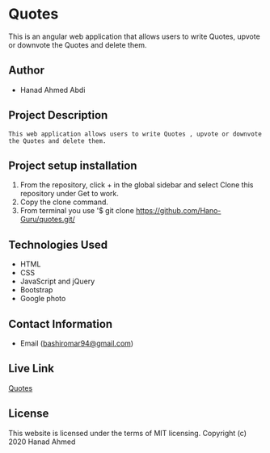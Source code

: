 # Quotes

This is an angular web application that allows users to write Quotes, upvote or downvote the Quotes and  delete them.

## Author

-   Hanad Ahmed Abdi

## Project Description

    This web application allows users to write Quotes , upvote or downvote the Quotes and delete them.

## Project setup  installation

1.  From the repository, click + in the global sidebar and select Clone this repository under Get to work.
2.  Copy the clone command.
3.  From terminal you use
    '$ git clone <https://github.com/Hano-Guru/quotes.git/>

## Technologies Used

-   HTML
-   CSS
-   JavaScript and jQuery
-   Bootstrap
- Google photo

## Contact Information

-   Email (bashiromar94@gmail.com)

## Live Link

[Quotes](/)



## License

This website is licensed under the terms of MIT licensing. Copyright (c) 2020 Hanad Ahmed